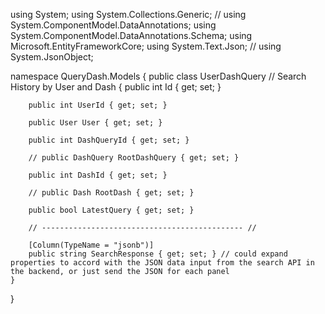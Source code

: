 using System;
using System.Collections.Generic;
// using System.ComponentModel.DataAnnotations;
using System.ComponentModel.DataAnnotations.Schema;
using Microsoft.EntityFrameworkCore;
using System.Text.Json;
// using System.JsonObject;

namespace QueryDash.Models
{
public class UserDashQuery // Search History by User and Dash
{
public int Id { get; set; }

        public int UserId { get; set; }

        public User User { get; set; }

        public int DashQueryId { get; set; }

        // public DashQuery RootDashQuery { get; set; }

        public int DashId { get; set; }

        // public Dash RootDash { get; set; }

        public bool LatestQuery { get; set; }

        // --------------------------------------------- //

        [Column(TypeName = "jsonb")]
        public string SearchResponse { get; set; } // could expand properties to accord with the JSON data input from the search API in the backend, or just send the JSON for each panel
    }

}
